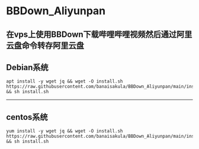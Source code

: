 # BBDown_Aliyunpan
在vps上使用BBDown下载哔哩哔哩视频然后通过阿里云盘命令转存阿里云盘
---
## Debian系统
```
apt install -y wget jq && wget -O install.sh https://raw.githubusercontent.com/banaisakula/BBDown_Aliyunpan/main/install.sh && sh install.sh
```
---
## centos系统
```
yum install -y wget jq && wget -O install.sh https://raw.githubusercontent.com/banaisakula/BBDown_Aliyunpan/main/install.sh && sh install.sh
```

